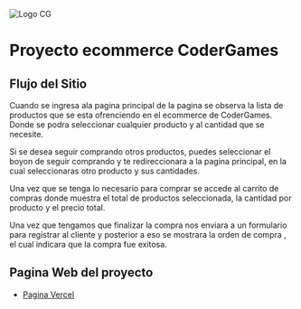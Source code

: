 ![Logo CG](https://alexleon.pw/img/codergames-logo.png)
# Proyecto ecommerce CoderGames

## Flujo del Sitio
Cuando se ingresa ala pagina principal de la pagina se observa la lista de productos que se esta ofrenciendo en el ecommerce de CoderGames. Donde se podra seleccionar cualquier producto y al cantidad que se necesite.

Si se desea seguir comprando otros productos, puedes seleccionar el boyon de seguir comprando y te redireccionara a la pagina principal, en la cual seleccionaras otro producto y sus cantidades.

Una vez que se tenga lo necesario para comprar se accede al carrito de compras donde muestra el total de productos seleccionada, la cantidad por producto y el precio total.

Una vez que tengamos que finalizar la compra nos enviara a un formulario para registrar al cliente y posterior a eso se mostrara la orden de compra , el cual indicara que la compra fue exitosa.


## Pagina Web del proyecto

- [Pagina Vercel](https://coder-games.vercel.app/)

